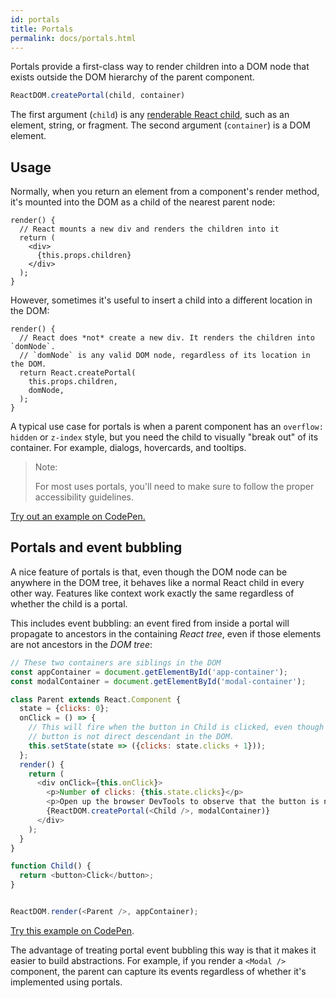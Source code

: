```yaml
---
id: portals
title: Portals
permalink: docs/portals.html
---
```


Portals provide a first-class way to render children into a DOM node that exists outside the DOM hierarchy of the parent component.

```js
ReactDOM.createPortal(child, container)
```

The first argument (`child`) is any [renderable React child](/docs/react-component.html#render), such as an element, string, or fragment. The second argument (`container`) is a DOM element.

## Usage

Normally, when you return an element from a component's render method, it's mounted into the DOM as a child of the nearest parent node:

```js{4,6}
render() {
  // React mounts a new div and renders the children into it
  return (
    <div>
      {this.props.children}
    </div>
  );
}
```

However, sometimes it's useful to insert a child into a different location in the DOM:

```js{6}
render() {
  // React does *not* create a new div. It renders the children into `domNode`.
  // `domNode` is any valid DOM node, regardless of its location in the DOM.
  return React.createPortal(
    this.props.children,
    domNode,
  );
}
```

A typical use case for portals is when a parent component has an `overflow: hidden` or `z-index` style, but you need the child to visually "break out" of its container. For example, dialogs, hovercards, and tooltips.

> Note:
>
> For most uses portals, you'll need to make sure to follow the proper accessibility guidelines.

[Try out an example on CodePen.](https://codepen.io/acdlite/pen/JrKgmz)

## Portals and event bubbling

A nice feature of portals is that, even though the DOM node can be anywhere in the DOM tree, it behaves like a normal React child in every other way. Features like context work exactly the same regardless of whether the child is a portal. 

This includes event bubbling: an event fired from inside a portal will propagate to ancestors in the containing *React tree*, even if those elements are not ancestors in the *DOM tree*:

```js
// These two containers are siblings in the DOM
const appContainer = document.getElementById('app-container');
const modalContainer = document.getElementById('modal-container');

class Parent extends React.Component {
  state = {clicks: 0};
  onClick = () => {
    // This will fire when the button in Child is clicked, even though
    // button is not direct descendant in the DOM.
    this.setState(state => ({clicks: state.clicks + 1}));
  };
  render() {
    return (
      <div onClick={this.onClick}>
        <p>Number of clicks: {this.state.clicks}</p>
        <p>Open up the browser DevTools to observe that the button is not a child the div with onClick handler.</p>
        {ReactDOM.createPortal(<Child />, modalContainer)}
      </div>
    );
  }
}

function Child() {
  return <button>Click</button>;
}


ReactDOM.render(<Parent />, appContainer);
```

[Try this example on CodePen](https://codepen.io/acdlite/pen/MEJEVV).

The advantage of treating portal event bubbling this way is that it makes it easier to build abstractions. For example, if you render a `<Modal />` component, the parent can capture its events regardless of whether it's implemented using portals.